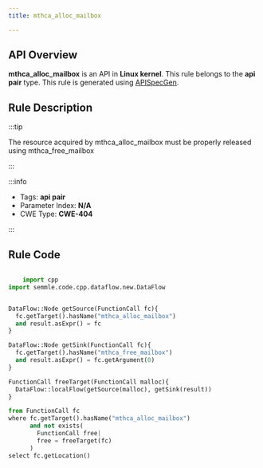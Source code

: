 ```yaml
---
title: mthca_alloc_mailbox

---
```



## API Overview
**mthca_alloc_mailbox** is an API in **Linux kernel**. This rule belongs to the **api pair** type. This rule is generated using [APISpecGen](../../tools/APISpecGen).
## Rule Description

:::tip

The resource acquired by mthca_alloc_mailbox must be properly released using mthca_free_mailbox

:::

:::info

- Tags: **api pair**
- Parameter Index: **N/A**
- CWE Type: **CWE-404**

:::

## Rule Code
```python

    import cpp
import semmle.code.cpp.dataflow.new.DataFlow


DataFlow::Node getSource(FunctionCall fc){
  fc.getTarget().hasName("mthca_alloc_mailbox")
  and result.asExpr() = fc
}

DataFlow::Node getSink(FunctionCall fc){
  fc.getTarget().hasName("mthca_free_mailbox")
  and result.asExpr() = fc.getArgument(0)
}

FunctionCall freeTarget(FunctionCall malloc){
  DataFlow::localFlow(getSource(malloc), getSink(result))
}

from FunctionCall fc
where fc.getTarget().hasName("mthca_alloc_mailbox")
      and not exists(
        FunctionCall free| 
        free = freeTarget(fc)
      )
select fc.getLocation()

    
```